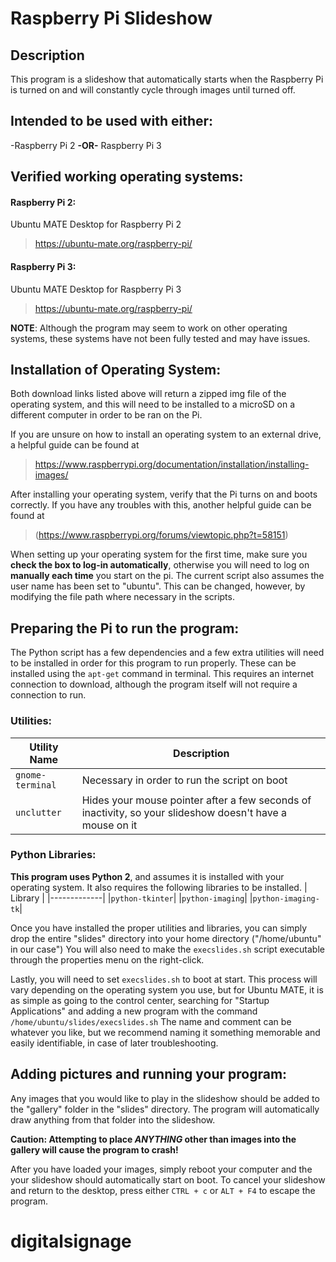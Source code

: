 # Raspberry Pi Slideshow
## Description
This program is a slideshow that automatically starts when the Raspberry Pi is turned on and will constantly cycle through images until turned off.
## Intended to be used with either:
-Raspberry Pi 2 **-OR-** Raspberry Pi 3

## Verified working operating systems:
#### Raspberry Pi 2:
Ubuntu MATE Desktop for Raspberry Pi 2 
> https://ubuntu-mate.org/raspberry-pi/

#### Raspberry Pi 3:
Ubuntu MATE Desktop for Raspberry Pi 3 
> https://ubuntu-mate.org/raspberry-pi/

**NOTE**: Although the program may seem to work on other operating systems, these systems have not been fully tested and may have issues. 

## Installation of Operating System:
Both download links listed above will return a zipped img file of the operating system, and this will need to be installed to a microSD on a different computer in order to be ran on the Pi.

If you are unsure on how to install an operating system to an external drive, a helpful guide can be found at 
> https://www.raspberrypi.org/documentation/installation/installing-images/

After installing your operating system, verify that the Pi turns on and boots correctly. If you have any troubles with this, another helpful guide can be found at 
> (https://www.raspberrypi.org/forums/viewtopic.php?t=58151)

When setting up your operating system for the first time, make sure you **check the box to log-in automatically**, otherwise you will need to log on **manually each time** you start on the pi. 
The current script also assumes the user name has been set to "ubuntu". This can be changed, however, by modifying the file path where necessary in the scripts.

## Preparing the Pi to run the program:
The Python script has a few dependencies and a few extra utilities will need to be installed in order for this program to run properly. These can be installed using the `apt-get` command in terminal. This requires an internet connection to download, although the program itself will not require a connection to run.

### Utilities:
| Utility Name | Description |
| ------------ | ------------|
| `gnome-terminal`| Necessary in order to run the script on boot|
| `unclutter`| Hides your mouse pointer after a few seconds of inactivity, so your slideshow doesn't have a mouse on it|

### Python Libraries:
**This program uses Python 2**, and assumes it is installed with your operating system. It also requires the following libraries to be installed.
| Library |
|-------------|
|`python-tkinter`|
|`python-imaging`|
|`python-imaging-tk`|

Once you have installed the proper utilities and libraries, you can simply drop the entire "slides" directory into your home directory ("/home/ubuntu" in our case") You will also need to make the `execslides.sh` script executable through the properties menu on the right-click.

Lastly, you will need to set `execslides.sh` to boot at start. This process will vary depending on the operating system you use, but for Ubuntu MATE, it is as simple as going to the control center, searching for "Startup Applications" and adding a new program with the command `/home/ubuntu/slides/execslides.sh` 
The name and comment can be whatever you like, but we recommend naming it something memorable and easily identifiable, in case of later troubleshooting.

## Adding pictures and running your program:
Any images that you would like to play in the slideshow should be added to the "gallery" folder in the "slides" directory. The program will automatically draw anything from that folder into the slideshow. 

**Caution: Attempting to place _ANYTHING_ other than images into the gallery will cause the program to crash!**

After you have loaded your images, simply reboot your computer and the your slideshow should automatically start on boot.
To cancel your slideshow and return to the desktop, press either `CTRL + c` or `ALT + F4` to escape the program.
# digitalsignage
